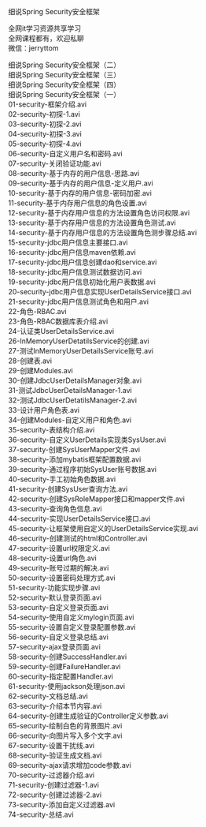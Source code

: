 细说Spring Security安全框架

全网it学习资源共享学习<br>全网课程都有，欢迎私聊<br>微信：jerryttom<br>

细说Spring Security安全框架（二）<br> 细说Spring Security安全框架（三）<br> 细说Spring Security安全框架（四）<br> 细说Spring Security安全框架（一）<br> 01-security-框架介绍.avi<br> 02-security-初探-1.avi<br> 03-security-初探-2.avi<br> 04-security-初探-3.avi<br> 05-security-初探-4.avi<br> 06-security-自定义用户名和密码.avi<br> 07-security-关闭验证功能.avi<br> 08-security-基于内存的用户信息-思路.avi<br> 09-security-基于内存的用户信息-定义用户.avi<br> 10-security-基于内存的用户信息-密码加密.avi<br> 11-security-基于内存用户信息的角色设置.avi<br> 12-security-基于内存用户信息的方法设置角色访问权限.avi<br> 13-security-基于内存用户信息的方法设置角色测试.avi<br> 14-security-基于内存用户信息的方法设置角色测步骤总结.avi<br> 15-security-jdbc用户信息主要接口.avi<br> 16-security-jdbc用户信息maven依赖.avi<br> 17-security-jdbc用户信息创建dao和service.avi<br> 18-security-jdbc用户信息测试数据访问.avi<br> 19-security-jdbc用户信息初始化用户表数据.avi<br> 20-security-jdbc用户信息实现UserDetailsService接口.avi<br> 21-security-jdbc用户信息测试角色和用户.avi<br> 22-角色-RBAC.avi<br> 23-角色-RBAC数据库表介绍.avi<br> 24-认证类UserDetailsService.avi<br> 26-InMemoryUserDetatilsService的创建.avi<br> 27-测试InMemoryUserDetailsService账号.avi<br> 28-创建表.avi<br> 29-创建Modules.avi<br> 30-创建JdbcUserDetailsManager对象.avi<br> 31-测试JdbcUserDetailsManager-1.avi<br> 32-测试JdbcUserDetatilsManager-2.avi<br> 33-设计用户角色表.avi<br> 34-创建Modules-自定义用户和角色.avi<br> 35-security-表结构介绍.avi<br> 36-security-自定义UserDetails实现类SysUser.avi<br> 37-security-创建SysUserMapper文件.avi<br> 38-security-添加mybatis框架配置数据.avi<br> 39-security-通过程序初始SysUser账号数据.avi<br> 40-security-手工初始角色数据.avi<br> 41-security-创建SysUser查询方法.avi<br> 42-security-创建SysRoleMapper接口和mapper文件.avi<br> 43-security-查询角色信息.avi<br> 44-security-实现UserDetailsService接口.avi<br> 45-security-让框架使用自定义的UserDetailsService实现.avi<br> 46-security-创建测试的html和Controller.avi<br> 47-security-设置url权限定义.avi<br> 48-security-设置url角色.avi<br> 49-security-账号过期的解决.avi<br> 50-security-设置密码处理方式.avi<br> 51-security-功能实现步骤.avi<br> 52-security-默认登录页面.avi<br> 53-security-自定义登录页面.avi<br> 54-security-使用自定义mylogin页面.avi<br> 55-security-设置自定义登录配置参数.avi<br> 56-security-自定义登录总结.avi<br> 57-security-ajax登录页面.avi<br> 58-security-创建SuccessHandler.avi<br> 59-security-创建FailureHandler.avi<br> 60-security-指定配置Handler.avi<br> 61-security-使用jackson处理json.avi<br> 62-security-文档总结.avi<br> 63-security-介绍本节内容.avi<br> 64-security-创建生成验证的Controller定义参数.avi<br> 65-security-绘制白色的背景图片.avi<br> 66-security-向图片写入多个文字.avi<br> 67-security-设置干扰线.avi<br> 68-security-验证生成文档.avi<br> 69-security-ajax请求增加code参数.avi<br> 70-security-过滤器介绍.avi<br> 71-security-创建过滤器-1.avi<br> 72-security-创建过滤器-2.avi<br> 73-security-添加自定义过滤器.avi<br> 74-security-总结.avi